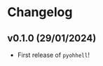 # Changelog

<!--next-version-placeholder-->

## v0.1.0 (29/01/2024)

- First release of `pyohhell`!